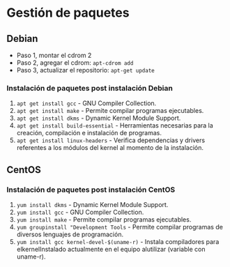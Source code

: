 # Gestión de paquetes
## Debian
* Paso 1, montar el cdrom 2
* Paso 2, agregar el cdrom: `apt-cdrom add`
* Paso 3, actualizar el repositorio: `apt-get update`

### Instalación de paquetes post instalación Debian
1. `apt get install gcc` - GNU Compiler Collection.
1. `apt get install make` - Permite compilar programas ejecutables.
1. `apt get install dkms` - Dynamic Kernel Module Support.
1. `apt get install build-essential` - Herramientas necesarias para la creación, compilación e instalación de programas.
1. `apt get install linux-headers` - Verifica dependencias y drivers referentes a los módulos del kernel al momento de la instalación.

## CentOS
### Instalación de paquetes post instalación CentOS
1. `yum install dkms` - Dynamic Kernel Module Support.
1. `yum install gcc` - GNU Compiler Collection.
1. `yum install make` - Permite compilar programas ejecutables.
1. `yum groupinstall "Development Tools` - Permite compilar programas de diversos lenguajes de programación.
1. `yum install gcc kernel-devel-$(uname-r)` - Instala compiladores para elkernelInstalado actualmente en el equipo alutilizar  (variable con uname-r).